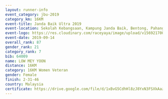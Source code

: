 ```yaml
---
layout: runner-info 
event_category: jbu-2019 
category_km: 16KM 
event-title: Janda Baik Ultra 2019 
event-location: Sekolah Kebangsaan, Kampung Janda Baik, Bentong, Pahang, Malaysia 
event-logo: https://res.cloudinary.com/raceyaya/image/upload/v1569217009/logo/janda-baik_vch1pc.jpg 
event-date: 2019-09-14
overall_rank: 87
gender_rank: 21
category_rank: 7
bib: 64009
name: LOW MEY YOON
distance: 16KM
category: 16KM Women Veteran
gender: Female
finish: 2-31-46
country: Malaysia
certificate: https://drive.google.com/file/d/1xBvG5CdhHl8zJ8YxN3FSXkAaznfU17Re/view?usp=sharing
---
```


